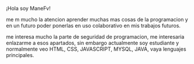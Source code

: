 ¡Hola soy ManeFv!

me m mucho la atencion aprender muchas mas cosas de la programacion y en un futuro poder ponerlas en uso colaborativo en mis trabajos futuros.

me interesa mucho la parte de seguridad de programacion, me interesaria enlazarme a esos apartados, sin embargo actualmente soy estudiante y normalmente veo HTML, CSS, JAVASCRIPT, MYSQL, JAVA, vaya lenguajes principales.
